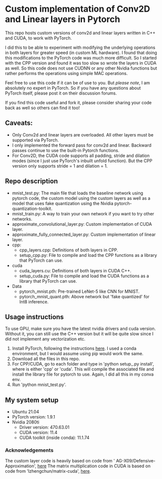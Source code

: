 # Custom implementation of Conv2D and Linear layers in Pytorch

This repo hosts custom versions of conv2d and linear layers written in C++ and CUDA, to work with PyTorch. 

I did this to be able to experiment with modifying the underlying operations in both layers for greater speed (in custom ML hardware). I found that doing this modifications to the PyTorch code was much more difficult. So I started with the CPP version and found it was too slow so wrote the layers in CUDA as well. So this code does not use CUDNN or any other Nvidia functions but rather performs the operations using simple MAC operations. 

Feel free to use this code if it can be of use to you. But *please note*, I am absolutely no expert in PyTorch. So if you have any questions about PyTorch itself, please post it on their discussion forums. 

If you find this code useful and fork it, please consider sharing your code back as well so others can find it too! 

## Caveats: 
* Only Conv2d and linear layers are overloaded. All other layers must be supported via PyTorch. 
* I only implemented the forward pass for conv2d and linear. Backward passes continue to use the built-in Pytorch functions. 
* For Conv2D, the CUDA code supports all padding, stride and dilation modes (since I just use PyTorch's inbuilt unfold function). But the CPP version only supports stride = 1 and dilation = 1. 

## Repo description

* mnist_test.py: The main file that loads the baseline network using pytorch code, the custom model using the custom layers as well as a model that uses fake quantization using the Nvidia pytorch-quantization-toolkit. 
* mnist_train.py: A way to train your own network if you want to try other networks. 
* approximate_convolutional_layer.py: Custom implementation of CUDA layer. 
* approximate_fully_connected_layer.py: Custom implementation of linear layer. 
* cpp:
  * cpp_layers.cpp: Definitions of both layers in CPP. 
  * setup_cpp.py: File to compile and load the CPP functions as a library that PyTorch can use. 
* cuda
  * cuda_layers.cu: Definitions of both layers in CUDA C++. 
  * setup_cuda.py: File to compile and load the CUDA functions as a library that PyTorch can use. 
* Data
  * pytorch_mnist.pth: Pre-trained LeNet-5 like CNN for MNIST.
  * pytorch_mnist_quant.pth: Above network but 'fake quantized' for Int8 inference.

## Usage instructions

To use GPU, make sure you have the latest nvidia drivers and cuda version. Without it, you can still use the C++ version but it will be quite slow since I did not implement any vectorization etc. 

1. Install PyTorch, following the instructions [here](https://pytorch.org/get-started/locally/). I used a conda environment, but I would assume using pip would work the same. 
2. Download all the files in this repo.
3. For CPP/CUDA, go to each folder and type in 'python setup_<name>.py install', where <name> is either 'cpp' or 'cuda'. This will compile the associated file and install the library file for pytorch to use. Again, I did all this in my conva env. 
4. Run 'python mnist_test.py'. 

## My system setup
  
* Ubuntu 21.04
* PyTorch version: 1.9.1
* Nvidia 2080ti
  * Driver version: 470.63.01
  * CUDA version: 11.4
  * CUDA toolkit (inside conda): 11.1.74

### Acknowledgements

The custom layer code is heavily based on code from ' AG-X09/Defensive-Approximation', [here](https://github.com/AG-X09/Defensive-Approximation)
The matrix multiplication code in CUDA is based on code from 'lzhengchun/matrix-cuda', [here](https://github.com/lzhengchun/matrix-cuda). 
